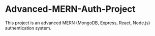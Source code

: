 # Advanced-MERN-Auth-Project
This project is an advanced MERN (MongoDB, Express, React, Node.js) authentication system.
